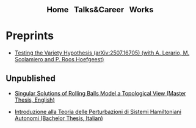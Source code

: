 
<!-- DEFINE THE STYLE OF THE WEBSITE MENU  -->


<head>
    <meta charset="UTF-8">
    <meta name="viewport" content="width=device-width, initial-scale=1.0">
    <title>Menu Example</title>
    <style>
        /* Optional: Some basic styling for demonstration */
        .menu-container {
            text-align: center; /* Center the menu */
        }
        nav ul {
            list-style-type: none;
            margin: 0;
            padding: 0;
            display: inline-block; /* Make the menu display inline-block */
        }
        nav li {
            display: inline;
            margin-right: 10px;
        }
        nav a {
            text-decoration: none;
            color: #000; /* Black text color */
            font-weight: bold;
            font-size: 20px; 
        }
    </style>
</head>
<body>

<div class="menu-container">
    <nav>
        <ul>
            <li><a href="https://aleetamai.github.io">Home</a></li>
            <li><a href="https://aleetamai.github.io/talks&carrer">Talks&Career</a></li>
            <li><a href="https://aleetamai.github.io/works">Works</a></li>
        </ul>
    </nav>
</div>
</body>


<!-- MAIN -->

# Preprints

- <a href="https://arxiv.org/abs/2507.16705#:~:text=Given%20a%20probability%20measure%20on,%22testing%20the%20variety%20hypothesis%22" target="_blank">
      Testing the Variety Hypothesis (arXiv:2507.16705) (with A. Lerario, M. Scolamiero and P. Roos Hoefgeest) </a>

## Unpublished

- <a href="assets/Master_Thesis.pdf" style="color:black;" download>Singular Solutions of Rolling Balls Model a Topological View
(Master Thesis, English) </a>

- <a href="assets/Bachelor_Thesis.pdf" style="color:black;" download> Introduzione alla Teoria delle Perturbazioni di Sistemi Hamiltoniani Autonomi
 (Bachelor Thesis, Italian) </a>





